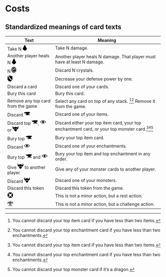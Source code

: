 # Costs

## Standardized meanings of card texts

| Text                                                                                                       | Meaning                                                                                             |
|------------------------------------------------------------------------------------------------------------|-----------------------------------------------------------------------------------------------------|
| Take N![img.png](icons/damage.png)                                                                         | Take N damage.                                                                                      |
| Another player heals N![img.png](icons/damage.png)                                                         | Another player heals N damage. That player must have at least N damage.                             |
| N![img.png](icons/crystal.png)                                                                             | Discard N crystals.                                                                                 |
| ![img.png](icons/defense-down.png)                                                                         | Decrease your defense power by one.                                                                 |
| Discard a card                                                                                             | Discard one of your cards.                                                                          |
| Bury this card                                                                                             | Bury this card.                                                                                     |
| Remove any top card from the game                                                                          | Select any card on top of any stack. [^1][^2] Remove it from the game.                              |
| Discard ![img.png](icons/item.png)                                                                         | Discard one of your items.                                                                          |
| Discard top ![img.png](icons/item.png), ![img.png](icons/enchantment.png) or ![img.png](icons/monster.png) | Discard either your top item card, your top enchantment card, or your top monster card.[^1][^2][^3] |
| Bury top ![img.png](icons/item.png)                                                                        | Bury your top item card.                                                                            |
| Discard ![img.png](icons/enchantment.png)                                                                  | Discard one of your enchantments.                                                                   |
| Bury top ![img.png](icons/item.png) and ![img.png](icons/enchantment.png)                                  | Bury your top item and top enchantment in any order.                                                |
| Give ![img.png](icons/monster.png) to another player                                                       | Give any of your monster cards to another player.                                                   |
| Discard ![img.png](icons/monster.png)                                                                      | Discard one of your monsters.                                                                       |
| Discard this token                                                                                         | Discard this token from the game.                                                                   |
| ![img.png](icons/rest-action.png)                                                                          | This is not a minor action, but a rest action.                                                      |
| ![img.png](icons/overlord.png)                                                                             | This is not a minor action, but a challenge action.                                                 |

[^1]: You cannot discard your top item card if you have less than two items.
[^2]: You cannot discard your top enchantment card if you have less than two enchantments.
[^3]: You cannot discard your top monster card if it’s a dragon.
